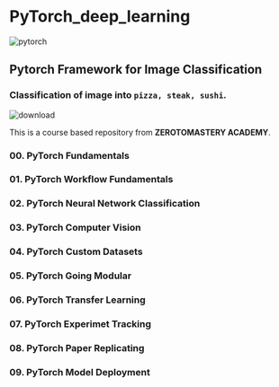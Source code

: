 # PyTorch_deep_learning
![pytorch](https://user-images.githubusercontent.com/66157611/192937451-157cbe01-9e44-4925-ab0e-84a8b505175c.png) 

## Pytorch Framework for Image Classification 
 
 ### Classification of image into `pizza, steak, sushi`.
 
 ![download](https://user-images.githubusercontent.com/66157611/192936178-03d340cc-c0f1-4d3a-ac0f-8f283d714987.png)
 

 This is a course based repository from **ZEROTOMASTERY ACADEMY**.
 
 ###  00. PyTorch Fundamentals
 ###  01. PyTorch Workflow Fundamentals
 ###  02. PyTorch Neural Network Classification
 ###  03. PyTorch Computer Vision
 ### 04. PyTorch Custom Datasets
 ###  05. PyTorch Going Modular
 ### 06. PyTorch Transfer Learning
 ###  07. PyTorch Experimet Tracking
 ###  08. PyTorch Paper Replicating
 ###  09. PyTorch Model Deployment

 
 

